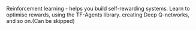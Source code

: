 Reinforcement learning
        - helps you build self-rewarding systems. Learn to optimise rewards, using the TF-Agents library. creating Deep Q-networks, and so on.(Can be skipped)